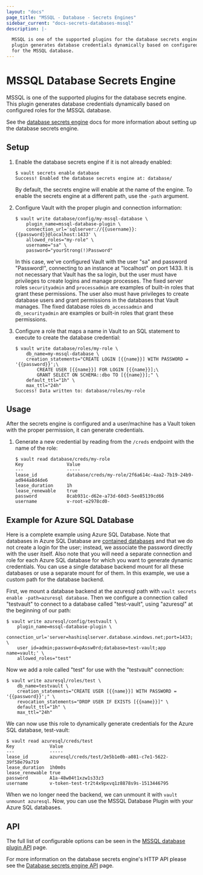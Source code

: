 ```yaml
---
layout: "docs"
page_title: "MSSQL - Database - Secrets Engines"
sidebar_current: "docs-secrets-databases-mssql"
description: |-

  MSSQL is one of the supported plugins for the database secrets engine. This
  plugin generates database credentials dynamically based on configured roles
  for the MSSQL database.
---
```


# MSSQL Database Secrets Engine

MSSQL is one of the supported plugins for the database secrets engine. This
plugin generates database credentials dynamically based on configured roles for
the MSSQL database.

See the [database secrets engine](/docs/secrets/databases/index.html) docs for
more information about setting up the database secrets engine.

## Setup

1. Enable the database secrets engine if it is not already enabled:

    ```text
    $ vault secrets enable database
    Success! Enabled the database secrets engine at: database/
    ```

    By default, the secrets engine will enable at the name of the engine. To
    enable the secrets engine at a different path, use the `-path` argument.

1. Configure Vault with the proper plugin and connection information:

    ```text
    $ vault write database/config/my-mssql-database \
        plugin_name=mssql-database-plugin \
        connection_url='sqlserver://{{username}}:{{password}}@localhost:1433' \
        allowed_roles="my-role" \
        username="sa" \
        password="yourStrong(!)Password"
    ```

    In this case, we've configured Vault with the user "sa" and password
    "Password!", connecting to an instance at "localhost" on port 1433. It is
    not necessary that Vault has the sa login, but the user must have privileges
    to create logins and manage processes. The fixed server roles
    `securityadmin` and `processadmin` are examples of built-in roles that grant
    these permissions. The user also must have privileges to create database
    users and grant permissions in the databases that Vault manages.  The fixed
    database roles `db_accessadmin` and `db_securityadmin` are examples or
    built-in roles that grant these permissions.

1. Configure a role that maps a name in Vault to an SQL statement to execute to
create the database credential:

    ```text
    $ vault write database/roles/my-role \
        db_name=my-mssql-database \
        creation_statements="CREATE LOGIN [{{name}}] WITH PASSWORD = '{{password}}';\
            CREATE USER [{{name}}] FOR LOGIN [{{name}}];\
            GRANT SELECT ON SCHEMA::dbo TO [{{name}}];" \
        default_ttl="1h" \
        max_ttl="24h"
    Success! Data written to: database/roles/my-role
    ```

## Usage

After the secrets engine is configured and a user/machine has a Vault token with
the proper permission, it can generate credentials.

1. Generate a new credential by reading from the `/creds` endpoint with the name
of the role:

    ```text
    $ vault read database/creds/my-role
    Key                Value
    ---                -----
    lease_id           database/creds/my-role/2f6a614c-4aa2-7b19-24b9-ad944a8d4de6
    lease_duration     1h
    lease_renewable    true
    password           8cab931c-d62e-a73d-60d3-5ee85139cd66
    username           v-root-e2978cd0-
    ```

## Example for Azure SQL Database

Here is a complete example using Azure SQL Database. Note that databases in Azure SQL Database are [contained databases](https://docs.microsoft.com/en-us/sql/relational-databases/databases/contained-databases) and that we do not create a login for the user; instead, we associate the password directly with the user itself. Also note that you will need a separate connection and role for each Azure SQL database for which you want to generate dynamic credentials. You can use a single database backend mount for all these databases or use a separate mount for of them. In this example, we use a custom path for the database backend.

First, we mount a database backend at the azuresql path with `vault secrets enable -path=azuresql database`. Then we configure a connection called "testvault" to connect to a database called "test-vault", using "azuresql" at the beginning of our path:

```
$ vault write azuresql/config/testvault \
    plugin_name=mssql-database-plugin \
    connection_url='server=hashisqlserver.database.windows.net;port=1433; \
    user id=admin;password=pAssw0rd;database=test-vault;app name=vault;' \
    allowed_roles="test"
```

Now we add a role called "test" for use with the "testvault" connection:

```
$ vault write azuresql/roles/test \
    db_name=testvault \
    creation_statements="CREATE USER [{{name}}] WITH PASSWORD = '{{password}}';" \
    revocation_statements="DROP USER IF EXISTS [{{name}}]" \
    default_ttl="1h" \
    max_ttl="24h"
```
We can now use this role to dynamically generate credentials for the Azure SQL database, test-vault:

```
$ vault read azuresql/creds/test
Key            	Value
---            	-----
lease_id       	azuresql/creds/test/2e5b1e0b-a081-c7e1-5622-39f58e79a719
lease_duration 	1h0m0s
lease_renewable	true
password       	A1a-48w04t1xzw1s33z3
username       	v-token-test-tr2t4x9pxvq1z8878s9s-1513446795
```

When we no longer need the backend, we can unmount it with `vault unmount azuresql`. Now, you can use the MSSQL Database Plugin with your Azure SQL databases.

## API

The full list of configurable options can be seen in the [MSSQL database
plugin API](/api/secret/databases/mssql.html) page.

For more information on the database secrets engine's HTTP API please see the
[Database secrets engine API](/api/secret/databases/index.html) page.
